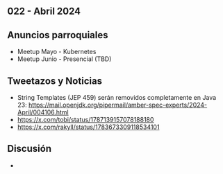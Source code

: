 022 - Abril 2024
--

## Anuncios parroquiales
* Meetup Mayo - Kubernetes
* Meetup Junio - Presencial (TBD)

## Tweetazos y Noticias
* String Templates (JEP 459) serán removidos completamente en Java 23: https://mail.openjdk.org/pipermail/amber-spec-experts/2024-April/004106.html
* https://x.com/tobi/status/1787139157078188180
* https://x.com/rakyll/status/1783673309118534101

## Discusión
* 
